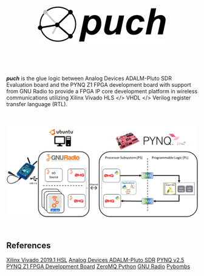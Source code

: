<p align="center">
  <img src="./doc/puch-logo-1.png">
</p>

<br>
<br>
<br>


***puch*** is the glue logic between Analog Devices ADALM-Pluto SDR Evaluation board and the PYNQ Z1 FPGA development board with support from GNU Radio to provide a FPGA IP core development platform in wireless communications utilizing Xilinx Vivado HLS </> VHDL </> Verilog register transfer language (RTL).

<br>
<br>

<img align="center" src="./doc/puch-detailed-level-diagram.png">

<br>
<br>
<br>

## References

[Xilinx Vivado 2019.1 HSL](https://www.xilinx.com/support/documentation/sw_manuals/xilinx2019_1/ug902-vivado-high-level-synthesis.pdf)
[Analog Devices ADALM-Pluto SDR](https://wiki.analog.com/university/tools/pluto/users)
[PYNQ v2.5](https://pynq.readthedocs.io/en/v2.5/)
[PYNQ Z1 FPGA Development Board](https://reference.digilentinc.com/programmable-logic/pynq-z1/reference-manual?redirect=1)
[ZeroMQ Python](https://zeromq.org/languages/python/)
[GNU Radio](https://www.gnuradio.org/)
[Pybombs](https://github.com/gnuradio/pybombs)
